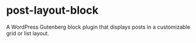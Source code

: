 # post-layout-block
A WordPress Gutenberg block plugin that displays posts in a customizable grid or list layout.
